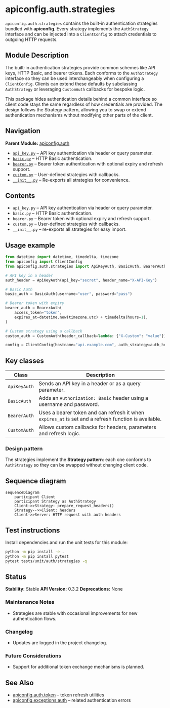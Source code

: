 # apiconfig.auth.strategies

`apiconfig.auth.strategies` contains the built-in authentication strategies bundled with **apiconfig**. Every strategy implements the `AuthStrategy` interface and can be injected into a `ClientConfig` to attach credentials to outgoing HTTP requests.

## Module Description
The built-in authentication strategies provide common schemes like API keys, HTTP Basic, and bearer tokens. Each conforms to the `AuthStrategy` interface so they can be used interchangeably when configuring a `ClientConfig`. Clients can extend these defaults by subclassing `AuthStrategy` or leveraging `CustomAuth` callbacks for bespoke logic.

This package hides authentication details behind a common interface so client code stays the same regardless of how credentials are provided. The design follows the Strategy pattern, allowing you to swap or extend authentication mechanisms without modifying other parts of the client.

## Navigation
**Parent Module:** [apiconfig.auth](../README.md)

- [`api_key.py`](./api_key.py) – API key authentication via header or query parameter.
- [`basic.py`](./basic.py) – HTTP Basic authentication.
- [`bearer.py`](./bearer.py) – Bearer token authentication with optional expiry and refresh support.
- [`custom.py`](./custom.py) – User-defined strategies with callbacks.
- [`__init__.py`](./__init__.py) – Re-exports all strategies for convenience.

## Contents
- `api_key.py` – API key authentication via header or query parameter.
- `basic.py` – HTTP Basic authentication.
- `bearer.py` – Bearer token with optional expiry and refresh support.
- `custom.py` – User-defined strategies with callbacks.
- `__init__.py` – re-exports all strategies for easy import.

## Usage example
```python
from datetime import datetime, timedelta, timezone
from apiconfig import ClientConfig
from apiconfig.auth.strategies import ApiKeyAuth, BasicAuth, BearerAuth, CustomAuth

# API key in a header
auth_header = ApiKeyAuth(api_key="secret", header_name="X-API-Key")

# Basic Auth
basic_auth = BasicAuth(username="user", password="pass")

# Bearer token with expiry
bearer_auth = BearerAuth(
    access_token="token",
    expires_at=datetime.now(timezone.utc) + timedelta(hours=1),
)

# Custom strategy using a callback
custom_auth = CustomAuth(header_callback=lambda: {"X-Custom": "value"})

config = ClientConfig(hostname="api.example.com", auth_strategy=auth_header)
```

## Key classes
| Class | Description |
| ------ | ----------- |
| `ApiKeyAuth` | Sends an API key in a header or as a query parameter. |
| `BasicAuth` | Adds an `Authorization: Basic` header using a username and password. |
| `BearerAuth` | Uses a bearer token and can refresh it when `expires_at` is set and a refresh function is available. |
| `CustomAuth` | Allows custom callbacks for headers, parameters and refresh logic. |

### Design pattern
The strategies implement the **Strategy pattern**: each one conforms to `AuthStrategy` so they can be swapped without changing client code.

## Sequence diagram
```mermaid
sequenceDiagram
    participant Client
    participant Strategy as AuthStrategy
    Client->>Strategy: prepare_request_headers()
    Strategy-->>Client: headers
    Client->>Server: HTTP request with auth headers
```

## Test instructions
Install dependencies and run the unit tests for this module:
```bash
python -m pip install -e .
python -m pip install pytest
pytest tests/unit/auth/strategies -q
```

## Status

**Stability:** Stable
**API Version:** 0.3.2
**Deprecations:** None

### Maintenance Notes
- Strategies are stable with occasional improvements for new authentication flows.

### Changelog
- Updates are logged in the project changelog.

### Future Considerations
- Support for additional token exchange mechanisms is planned.

## See Also
- [apiconfig.auth.token](../token/README.md) – token refresh utilities
- [apiconfig.exceptions.auth](../../exceptions/auth/README.md) – related authentication errors

